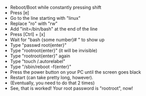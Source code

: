 - Reboot/Boot while constantly pressing shift
- Press [e]
- Go to the line starting with "linux"
- Replace "ro" with "rw"
- Add "init=/bin/bash" at the end of the line
- Press [Ctrl] + [x]
- Wait for "bash {some number}# " to show up
- Type "passwd root{enter}"
- Type "rootroot{enter}" (it will be invisible)
- Type "rootroot{enter}" again
- Type "touch /.autorelabel"
- Type "/sbin/reboot -f{enter}"
- Press the power button on your PC until the screen goes black
- Restart (can take pretty long, however).
- (Eventually, you need to do that 2 times)
- See, that is worked! Your root password is "rootroot", now!
